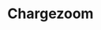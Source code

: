 ---
layout: startup_page
title: "Chargezoom"
id: "chargezoom.com"
permalink: "/chargezoomchargezoom.com04082025/"
website: "https://chargezoom.com/"
funding_round: "Series A"
funding_amount: "$11.5M"
investors: "Kickstart Fund, Motley Fool Ventures, Early Light Ventures, Frazier VC, Adly, SaaS Venture Capital, Stout Street Capital, Okapi Venture Capital"
about: "Chargezoom is a platform that uses AI to power billing and integrated payments, simplifying accounts receivable for businesses. It aims to automate AR processes, accelerating cash flow and freeing businesses to focus on growth. Its proprietary dataset and machine learning capabilities make invoicing, cash flow, and customer payments seamless and autonomous."
markets: "Fintech, AI, Financial Software"
hq: "Salt Lake City, Utah, United States"
founded_year: "2020"
linkedin: "https://www.linkedin.com/company/chargezoom"
twitter: "https://twitter.com/Chargezoom"
instagram: ""
facebook: "https://www.facebook.com/chargezoom"
crunchbase: "https://www.crunchbase.com/organization/chargezoom"
pitchbook: "https://pitchbook.com/profiles/company/453493-27"

# SEO Optimization
meta_title: "Chargezoom - Series A Funding ($11.5M)"
meta_description: "Chargezoom, Chargezoom is a platform that uses AI to power billing and integrated payments, simplifying accounts receivable for businesses. It aims to automate AR..."
meta_keywords: "Chargezoom, Fintech, AI, Financial Software, Series A funding"
canonical_url: "https://pkprojectstartups.github.io/projectstartups.com/chargezoomchargezoom.com04082025/"
---